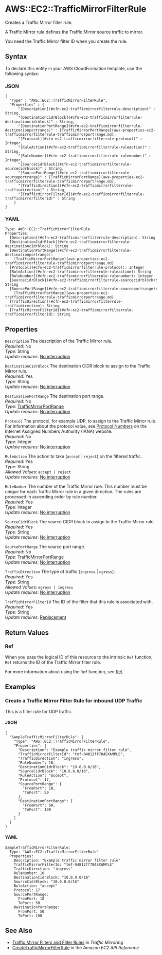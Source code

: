 # AWS::EC2::TrafficMirrorFilterRule<a name="aws-resource-ec2-trafficmirrorfilterrule"></a>

Creates a Traffic Mirror filter rule\. 

A Traffic Mirror rule defines the Traffic Mirror source traffic to mirror\.

You need the Traffic Mirror filter ID when you create the rule\.

## Syntax<a name="aws-resource-ec2-trafficmirrorfilterrule-syntax"></a>

To declare this entity in your AWS CloudFormation template, use the following syntax:

### JSON<a name="aws-resource-ec2-trafficmirrorfilterrule-syntax.json"></a>

```
{
  "Type" : "AWS::EC2::TrafficMirrorFilterRule",
  "Properties" : {
      "[Description](#cfn-ec2-trafficmirrorfilterrule-description)" : String,
      "[DestinationCidrBlock](#cfn-ec2-trafficmirrorfilterrule-destinationcidrblock)" : String,
      "[DestinationPortRange](#cfn-ec2-trafficmirrorfilterrule-destinationportrange)" : [TrafficMirrorPortRange](aws-properties-ec2-trafficmirrorfilterrule-trafficmirrorportrange.md),
      "[Protocol](#cfn-ec2-trafficmirrorfilterrule-protocol)" : Integer,
      "[RuleAction](#cfn-ec2-trafficmirrorfilterrule-ruleaction)" : String,
      "[RuleNumber](#cfn-ec2-trafficmirrorfilterrule-rulenumber)" : Integer,
      "[SourceCidrBlock](#cfn-ec2-trafficmirrorfilterrule-sourcecidrblock)" : String,
      "[SourcePortRange](#cfn-ec2-trafficmirrorfilterrule-sourceportrange)" : [TrafficMirrorPortRange](aws-properties-ec2-trafficmirrorfilterrule-trafficmirrorportrange.md),
      "[TrafficDirection](#cfn-ec2-trafficmirrorfilterrule-trafficdirection)" : String,
      "[TrafficMirrorFilterId](#cfn-ec2-trafficmirrorfilterrule-trafficmirrorfilterid)" : String
    }
}
```

### YAML<a name="aws-resource-ec2-trafficmirrorfilterrule-syntax.yaml"></a>

```
Type: AWS::EC2::TrafficMirrorFilterRule
Properties: 
  [Description](#cfn-ec2-trafficmirrorfilterrule-description): String
  [DestinationCidrBlock](#cfn-ec2-trafficmirrorfilterrule-destinationcidrblock): String
  [DestinationPortRange](#cfn-ec2-trafficmirrorfilterrule-destinationportrange): 
    [TrafficMirrorPortRange](aws-properties-ec2-trafficmirrorfilterrule-trafficmirrorportrange.md)
  [Protocol](#cfn-ec2-trafficmirrorfilterrule-protocol): Integer
  [RuleAction](#cfn-ec2-trafficmirrorfilterrule-ruleaction): String
  [RuleNumber](#cfn-ec2-trafficmirrorfilterrule-rulenumber): Integer
  [SourceCidrBlock](#cfn-ec2-trafficmirrorfilterrule-sourcecidrblock): String
  [SourcePortRange](#cfn-ec2-trafficmirrorfilterrule-sourceportrange): 
    [TrafficMirrorPortRange](aws-properties-ec2-trafficmirrorfilterrule-trafficmirrorportrange.md)
  [TrafficDirection](#cfn-ec2-trafficmirrorfilterrule-trafficdirection): String
  [TrafficMirrorFilterId](#cfn-ec2-trafficmirrorfilterrule-trafficmirrorfilterid): String
```

## Properties<a name="aws-resource-ec2-trafficmirrorfilterrule-properties"></a>

`Description`  <a name="cfn-ec2-trafficmirrorfilterrule-description"></a>
The description of the Traffic Mirror rule\.  
*Required*: No  
*Type*: String  
*Update requires*: [No interruption](https://docs.aws.amazon.com/AWSCloudFormation/latest/UserGuide/using-cfn-updating-stacks-update-behaviors.html#update-no-interrupt)

`DestinationCidrBlock`  <a name="cfn-ec2-trafficmirrorfilterrule-destinationcidrblock"></a>
The destination CIDR block to assign to the Traffic Mirror rule\.  
*Required*: Yes  
*Type*: String  
*Update requires*: [No interruption](https://docs.aws.amazon.com/AWSCloudFormation/latest/UserGuide/using-cfn-updating-stacks-update-behaviors.html#update-no-interrupt)

`DestinationPortRange`  <a name="cfn-ec2-trafficmirrorfilterrule-destinationportrange"></a>
The destination port range\.  
*Required*: No  
*Type*: [TrafficMirrorPortRange](aws-properties-ec2-trafficmirrorfilterrule-trafficmirrorportrange.md)  
*Update requires*: [No interruption](https://docs.aws.amazon.com/AWSCloudFormation/latest/UserGuide/using-cfn-updating-stacks-update-behaviors.html#update-no-interrupt)

`Protocol`  <a name="cfn-ec2-trafficmirrorfilterrule-protocol"></a>
The protocol, for example UDP, to assign to the Traffic Mirror rule\.  
For information about the protocol value, see [Protocol Numbers](https://www.iana.org/assignments/protocol-numbers/protocol-numbers.xhtml) on the Internet Assigned Numbers Authority \(IANA\) website\.  
*Required*: No  
*Type*: Integer  
*Update requires*: [No interruption](https://docs.aws.amazon.com/AWSCloudFormation/latest/UserGuide/using-cfn-updating-stacks-update-behaviors.html#update-no-interrupt)

`RuleAction`  <a name="cfn-ec2-trafficmirrorfilterrule-ruleaction"></a>
The action to take \(`accept` \| `reject`\) on the filtered traffic\.  
*Required*: Yes  
*Type*: String  
*Allowed Values*: `accept | reject`  
*Update requires*: [No interruption](https://docs.aws.amazon.com/AWSCloudFormation/latest/UserGuide/using-cfn-updating-stacks-update-behaviors.html#update-no-interrupt)

`RuleNumber`  <a name="cfn-ec2-trafficmirrorfilterrule-rulenumber"></a>
The number of the Traffic Mirror rule\. This number must be unique for each Traffic Mirror rule in a given direction\. The rules are processed in ascending order by rule number\.  
*Required*: Yes  
*Type*: Integer  
*Update requires*: [No interruption](https://docs.aws.amazon.com/AWSCloudFormation/latest/UserGuide/using-cfn-updating-stacks-update-behaviors.html#update-no-interrupt)

`SourceCidrBlock`  <a name="cfn-ec2-trafficmirrorfilterrule-sourcecidrblock"></a>
The source CIDR block to assign to the Traffic Mirror rule\.  
*Required*: Yes  
*Type*: String  
*Update requires*: [No interruption](https://docs.aws.amazon.com/AWSCloudFormation/latest/UserGuide/using-cfn-updating-stacks-update-behaviors.html#update-no-interrupt)

`SourcePortRange`  <a name="cfn-ec2-trafficmirrorfilterrule-sourceportrange"></a>
The source port range\.  
*Required*: No  
*Type*: [TrafficMirrorPortRange](aws-properties-ec2-trafficmirrorfilterrule-trafficmirrorportrange.md)  
*Update requires*: [No interruption](https://docs.aws.amazon.com/AWSCloudFormation/latest/UserGuide/using-cfn-updating-stacks-update-behaviors.html#update-no-interrupt)

`TrafficDirection`  <a name="cfn-ec2-trafficmirrorfilterrule-trafficdirection"></a>
The type of traffic \(`ingress` \| `egress`\)\.  
*Required*: Yes  
*Type*: String  
*Allowed Values*: `egress | ingress`  
*Update requires*: [No interruption](https://docs.aws.amazon.com/AWSCloudFormation/latest/UserGuide/using-cfn-updating-stacks-update-behaviors.html#update-no-interrupt)

`TrafficMirrorFilterId`  <a name="cfn-ec2-trafficmirrorfilterrule-trafficmirrorfilterid"></a>
The ID of the filter that this rule is associated with\.  
*Required*: Yes  
*Type*: String  
*Update requires*: [Replacement](https://docs.aws.amazon.com/AWSCloudFormation/latest/UserGuide/using-cfn-updating-stacks-update-behaviors.html#update-replacement)

## Return Values<a name="aws-resource-ec2-trafficmirrorfilterrule-return-values"></a>

### Ref<a name="aws-resource-ec2-trafficmirrorfilterrule-return-values-ref"></a>

When you pass the logical ID of this resource to the intrinsic `Ref` function, `Ref` returns the ID of the Traffic Mirror filter rule\.

For more information about using the `Ref` function, see [Ref](https://docs.aws.amazon.com/AWSCloudFormation/latest/UserGuide/intrinsic-function-reference-ref.html)\.

## Examples<a name="aws-resource-ec2-trafficmirrorfilterrule--examples"></a>

### Create a Traffic Mirror Filter Rule for inbound UDP Traffic<a name="aws-resource-ec2-trafficmirrorfilterrule--examples--Create_a_Traffic_Mirror_Filter_Rule_for_inbound_UDP_Traffic"></a>

This is a filter rule for UDP traffic\.

#### JSON<a name="aws-resource-ec2-trafficmirrorfilterrule--examples--Create_a_Traffic_Mirror_Filter_Rule_for_inbound_UDP_Traffic--json"></a>

```
{
  "SampleTrafficMirrorFilterRule": {
    "Type": "AWS::EC2::TrafficMirrorFilterRule",
    "Properties": {
      "Description": "Example traffic mirror filter rule",
      "TrafficMirrorFilterId": "tmf-04812ff784EXAMPLE",
      "TrafficDirection": "ingress",
      "RuleNumber": 10,
      "DestinationCidrBlock": "10.0.0.0/16",
      "SourceCidrBlock": "10.0.0.0/16",
      "RuleAction": "accept",
      "Protocol": 17,
      "SourcePortRange": {
        "FromPort": 10,
        "ToPort": 50
      },
      "DestinationPortRange": {
        "FromPort": 50,
        "ToPort": 100
      }
    }
  }
}
```

#### YAML<a name="aws-resource-ec2-trafficmirrorfilterrule--examples--Create_a_Traffic_Mirror_Filter_Rule_for_inbound_UDP_Traffic--yaml"></a>

```
SampleTrafficMirrorFilterRule:
  Type: "AWS::EC2::TrafficMirrorFilterRule"
  Properties:
    Description: "Example traffic mirror filter rule"
    TrafficMirrorFilterId: "tmf-04812ff784EXAMPLE"
    TrafficDirection: "ingress"
    RuleNumber: 10
    DestinationCidrBlock: "10.0.0.0/16"
    SourceCidrBlock: "10.0.0.0/16"
    RuleAction: "accept"
    Protocol: 17
    SourcePortRange:
      FromPort: 10
      ToPort: 50
    DestinationPortRange:
      FromPort: 50
      ToPort: 100
```

## See Also<a name="aws-resource-ec2-trafficmirrorfilterrule--seealso"></a>
+ [Traffic Mirror Filters and Filter Rules](https://docs.aws.amazon.com/vpc/latest/mirroring/traffic-mirroring-how-it-works.html#traffic-mirroring-filters) in *Traffic Mirroring*
+ [CreateTrafficMirrorFilterRule](https://docs.aws.amazon.com/AWSEC2/latest/APIReference/API_CreateTrafficMirrorFilterRule.html) in the *Amazon EC2 API Reference*